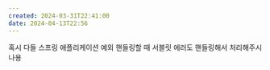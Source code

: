 ```yaml
---
created: 2024-03-31T22:41:00
date: 2024-04-13T22:56
---
```

  
혹시 다들 스프링 애플리케이션 예외 핸들링할 때 서블릿 에러도 핸들링해서 처리해주시나용